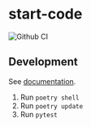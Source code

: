 # start-code

![Github CI](https://github.com/justmars/start-code/actions/workflows/main.yml/badge.svg)

## Development

See [documentation](https://justmars.github.io/start-code).

1. Run `poetry shell`
2. Run `poetry update`
3. Run `pytest`
